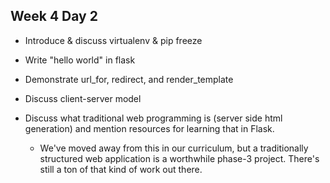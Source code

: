 ## Week 4 Day 2

* Introduce & discuss virtualenv & pip freeze

* Write "hello world" in flask

* Demonstrate url_for, redirect, and render_template

* Discuss client-server model

* Discuss what traditional web programming is (server side html generation) and mention resources for learning that in Flask.

    * We've moved away from this in our curriculum, but a traditionally structured web application is a worthwhile phase-3 project. There's still a ton of that kind of work out there.


